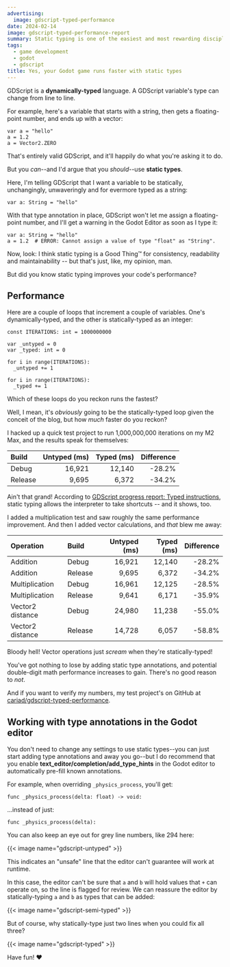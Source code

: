 ```yaml
---
advertising:
  image: gdscript-typed-performance
date: 2024-02-14
image: gdscript-typed-performance-report
summary: Static typing is one of the easiest and most rewarding disciplines you can add to your game development.
tags:
  - game development
  - godot
  - gdscript
title: Yes, your Godot game runs faster with static types
---
```


GDScript is a **dynamically-typed** language. A GDScript variable's type can change from line to line.

For example, here's a variable that starts with a string, then gets a floating-point number, and ends up with a vector:

```gdscript
var a = "hello"
a = 1.2
a = Vector2.ZERO
```

That's entirely valid GDScript, and it'll happily do what you're asking it to do.

But you _can_--and I'd argue that you _should_--use **static types**.

Here, I'm telling GDScript that I want a variable to be statically, unchangingly, unwaveringly and for evermore typed as a string:

```gdscript
var a: String = "hello"
```

With that type annotation in place, GDScript won't let me assign a floating-point number, and I'll get a warning in the Godot Editor as soon as I type it:

```gdscript
var a: String = "hello"
a = 1.2  # ERROR: Cannot assign a value of type "float" as "String".
```

Now, look: I think static typing is a Good Thing&trade; for consistency, readability and maintainability -- but that's just, like, my opinion, man.

But did you know static typing improves your code's performance?

## Performance

Here are a couple of loops that increment a couple of variables. One's dynamically-typed, and the other is statically-typed as an integer:

```gdscript
const ITERATIONS: int = 1000000000

var _untyped = 0
var _typed: int = 0

for i in range(ITERATIONS):
  _untyped += 1

for i in range(ITERATIONS):
  _typed += 1
```

Which of these loops do you reckon runs the fastest?

Well, I mean, it's _obviously_ going to be the statically-typed loop given the conceit of the blog, but how _much_ faster do you reckon?

I hacked up a quick test project to run 1,000,000,000 iterations on my M2 Max, and the results speak for themselves:

| Build   | Untyped (ms) | Typed (ms) | Difference |
| :-      |           -: |         -: |         -: |
| Debug   |       16,921 |     12,140 |     -28.2% |
| Release |        9,695 |      6,372 |     -34.2% |

Ain't that grand! According to [GDScript progress report: Typed instructions](https://godotengine.org/article/gdscript-progress-report-typed-instructions/), static typing allows the interpreter to take shortcuts -- and it shows, too.

I added a multiplication test and saw roughly the same performance improvement. And then I added vector calculations, and _that_ blew me away:

| Operation        | Build   | Untyped (ms) | Typed (ms) | Difference |
| :-               | :-      |           -: |         -: |         -: |
| Addition         | Debug   |       16,921 |     12,140 |     -28.2% |
| Addition         | Release |        9,695 |      6,372 |     -34.2% |
| Multiplication   | Debug   |       16,961 |     12,125 |     -28.5% |
| Multiplication   | Release |        9,641 |      6,171 |     -35.9% |
| Vector2 distance | Debug   |       24,980 |     11,238 |     -55.0% |
| Vector2 distance | Release |       14,728 |      6,057 |     -58.8% |

Bloody hell! Vector operations just _scream_ when they're statically-typed!

You've got nothing to lose by adding static type annotations, and potential double-digit math performance increases to gain. There's no good reason to _not_.

And if you want to verify my numbers, my test project's on GitHub at [cariad/gdscript-typed-performance](https://github.com/cariad/gdscript-typed-performance).

## Working with type annotations in the Godot editor

You don't need to change any settings to use static types--you can just start adding type annotations and away you go--but I do recommend that you enable **text_editor/completion/add_type_hints** in the Godot editor to automatically pre-fill known annotations.

For example, when overriding `_physics_process`, you'll get:

```gdscript
func _physics_process(delta: float) -> void:
```

…instead of just:

```gdscript
func _physics_process(delta):
```

You can also keep an eye out for grey line numbers, like 294 here:

{{< image name="gdscript-untyped" >}}

This indicates an "unsafe" line that the editor can't guarantee will work at runtime.

In this case, the editor can't be sure that `a` and `b` will hold values that `+` can operate on, so the line is flagged for review. We can reassure the editor by statically-typing `a` and `b` as types that can be added:

{{< image name="gdscript-semi-typed" >}}

But of course, why statically-type just two lines when you could fix all three?

{{< image name="gdscript-typed" >}}

Have fun! ❤️
